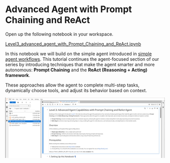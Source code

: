 # Advanced Agent with Prompt Chaining and ReAct

Open up the following notebook in your workspace.

<a href="https://github.com/odh-labs/rhoai-roadshow-v2/blob/main/docs/3-agents-tools/notebooks/Level3_advanced_agent_with_Prompt_Chaining_and_ReAct.ipynb" target="_blank">Level3_advanced_agent_with_Prompt_Chaining_and_ReAct.ipynb</a>

In this notebook we will build on the simple agent introduced in [simple agent workflows](3-agents-tools/2-simple-agent-with-websearch). This tutorial continues the agent-focused section of our series by introducing techniques that make the agent smarter and more autonomous: **Prompt Chaining** and the **ReAct (Reasoning + Acting) framework**.

These approaches allow the agent to complete multi-step tasks, dynamically choose tools, and adjust its behavior based on context.

![images/level3-advanced-agent.png](images/level3-advanced-agent.png)
